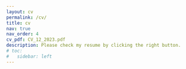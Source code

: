 ```yaml
---
layout: cv
permalink: /cv/
title: cv
nav: true
nav_order: 4
cv_pdf: CV_12_2023.pdf
description: Please check my resume by clicking the right button. 
# toc:
#   sidebar: left
---
```

